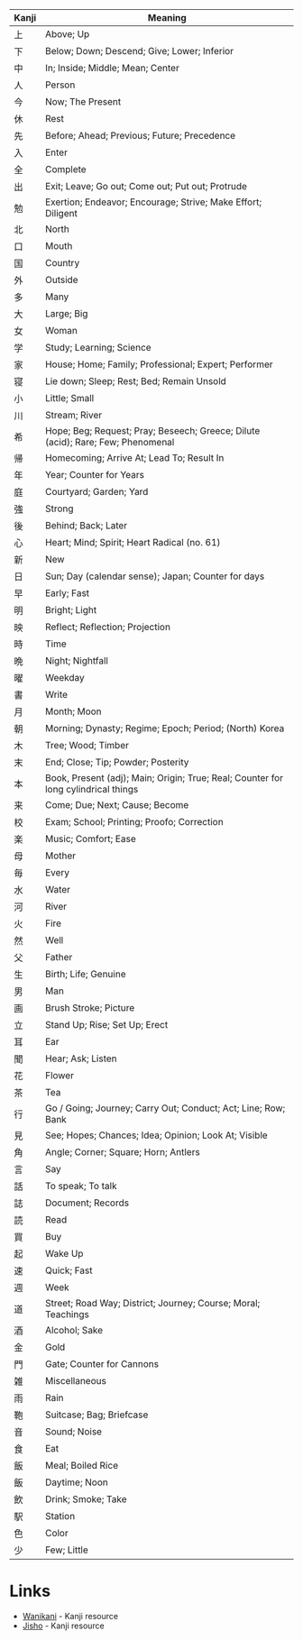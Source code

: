 
| Kanji | Meaning                                                                            |
| ----- | ---------------------------------------------------------------------------------- |
| 上     | Above; Up                                                                          |
| 下     | Below; Down; Descend; Give; Lower; Inferior                                        |
| 中     | In; Inside; Middle; Mean; Center                                                   |
| 人     | Person                                                                             |
| 今     | Now; The Present                                                                   |
| 休     | Rest                                                                               |
| 先     | Before; Ahead; Previous; Future; Precedence                                        |
| 入     | Enter                                                                              |
| 全     | Complete                                                                           |
| 出     | Exit; Leave; Go out; Come out; Put out; Protrude                                   |
| 勉     | Exertion; Endeavor; Encourage; Strive; Make Effort; Diligent                       |
| 北     | North                                                                              |
| 口     | Mouth                                                                              |
| 国     | Country                                                                            |
| 外     | Outside                                                                            |
| 多     | Many                                                                               |
| 大     | Large; Big                                                                         |
| 女     | Woman                                                                              |
| 学     | Study; Learning; Science                                                           |
| 家     | House; Home; Family; Professional; Expert; Performer                               |
| 寝     | Lie down; Sleep; Rest; Bed; Remain Unsold                                          |
| 小     | Little; Small                                                                      |
| 川     | Stream; River                                                                      |
| 希     | Hope; Beg; Request; Pray; Beseech; Greece; Dilute (acid); Rare; Few; Phenomenal    |
| 帰     | Homecoming; Arrive At; Lead To; Result In                                          |
| 年     | Year; Counter for Years                                                            |
| 庭     | Courtyard; Garden; Yard                                                            |
| 強     | Strong                                                                             |
| 後     | Behind; Back; Later                                                                |
| 心     | Heart; Mind; Spirit; Heart Radical (no. 61)                                        |
| 新     | New                                                                                |
| 日     | Sun; Day (calendar sense); Japan; Counter for days                                 |
| 早     | Early; Fast                                                                        |
| 明     | Bright; Light                                                                      |
| 映     | Reflect; Reflection; Projection                                                    |
| 時     | Time                                                                               |
| 晩     | Night; Nightfall                                                                   |
| 曜     | Weekday                                                                            |
| 書     | Write                                                                              |
| 月     | Month; Moon                                                                        |
| 朝     | Morning; Dynasty; Regime; Epoch; Period; (North) Korea                             |
| 木     | Tree; Wood; Timber                                                                 |
| 末     | End; Close; Tip; Powder; Posterity                                                 |
| 本     | Book, Present (adj); Main; Origin; True; Real; Counter for long cylindrical things |
| 来     | Come; Due; Next; Cause; Become                                                     |
| 校     | Exam; School; Printing; Proofo; Correction                                         |
| 楽     | Music; Comfort; Ease                                                               |
| 母     | Mother                                                                             |
| 毎     | Every                                                                              |
| 水     | Water                                                                              |
| 河     | River                                                                              |
| 火     | Fire                                                                               |
| 然     | Well                                                                               |
| 父     | Father                                                                             |
| 生     | Birth; Life; Genuine                                                               |
| 男     | Man                                                                                |
| 画     | Brush Stroke; Picture                                                              |
| 立     | Stand Up; Rise; Set Up; Erect                                                      |
| 耳     | Ear                                                                                |
| 聞     | Hear; Ask; Listen                                                                  |
| 花     | Flower                                                                             |
| 茶     | Tea                                                                                |
| 行     | Go  / Going; Journey; Carry Out; Conduct; Act; Line; Row; Bank                     |
| 見     | See; Hopes; Chances; Idea; Opinion; Look At; Visible                               |
| 角     | Angle; Corner; Square; Horn; Antlers                                               |
| 言     | Say                                                                                |
| 話     | To speak; To talk                                                                  |
| 誌     | Document; Records                                                                  |
| 読     | Read                                                                               |
| 買     | Buy                                                                                |
| 起     | Wake Up                                                                            |
| 速     | Quick; Fast                                                                        |
| 週     | Week                                                                               |
| 道     | Street; Road Way; District; Journey; Course; Moral; Teachings                      |
| 酒     | Alcohol; Sake                                                                      |
| 金     | Gold                                                                               |
| 門     | Gate; Counter for Cannons                                                          |
| 雑     | Miscellaneous                                                                      |
| 雨     | Rain                                                                               |
| 鞄     | Suitcase; Bag; Briefcase                                                           |
| 音     | Sound; Noise                                                                       |
| 食     | Eat                                                                                |
| 飯     | Meal; Boiled Rice                                                                  |
| 飯     | Daytime; Noon                                                                      |
| 飲     | Drink; Smoke; Take                                                                 |
| 駅     | Station                                                                            |
| 色     | Color                                                                              |
| 少     | Few; Little                                                                        |

# Links
* [Wanikani](https://www.wanikani.com/kanji/%E8%B5%B7) - Kanji resource
* [Jisho](https://jisho.org/word/%E6%98%A0%E7%94%BB) - Kanji resource